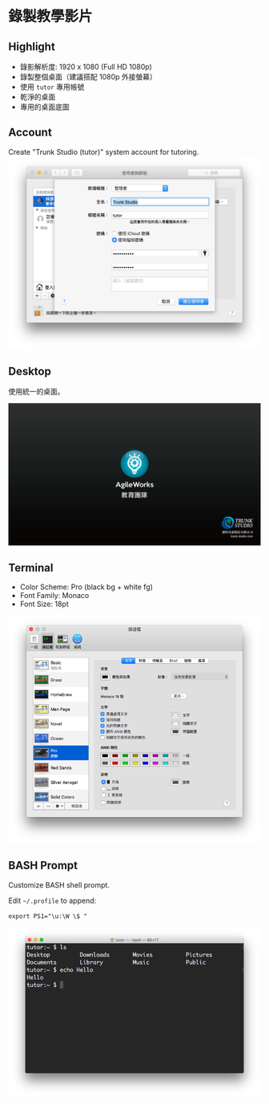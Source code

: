 # 錄製教學影片

## Highlight

* 錄影解析度: 1920 x 1080 (Full HD 1080p)
* 錄製整個桌面（建議搭配 1080p 外接螢幕）
* 使用 `tutor` 專用帳號
* 乾淨的桌面
* 專用的桌面底圖

## Account

Create "Trunk Studio (tutor)" system account for tutoring.
![tutor-account](images/create-tutor-account.png)

## Desktop

使用統一的桌面。

![](images/agileworks.png)

## Terminal

* Color Scheme: Pro (black bg + white fg)
* Font Family: Monaco
* Font Size: 18pt

![](images/terminal-settings.png)
## BASH Prompt

Customize BASH shell prompt.

Edit `~/.profile` to append:

```
export PS1="\u:\W \$ "
```

![terminal](images/terminal.png)
